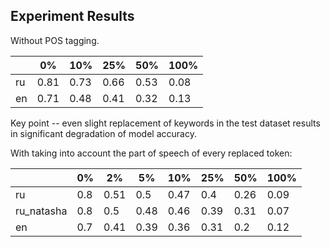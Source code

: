 ## Experiment Results

Without POS tagging.

|    | 0%   | 10%  | 25%  | 50%  | 100% |
|----|------|------|------|------|------|
| ru | 0.81 | 0.73 | 0.66 | 0.53 | 0.08 |
| en | 0.71 | 0.48 | 0.41 | 0.32 | 0.13 |

Key point -- even slight replacement of keywords in the test dataset results in significant degradation of model accuracy.

With taking into account the part of speech of every replaced token:


|            | 0%   | 2%   | 5%   | 10%  | 25%  | 50%  | 100% |
|------------|------|------|------|------|------|------|------|
| ru         | 0.8  | 0.51 | 0.5  | 0.47 | 0.4  | 0.26 | 0.09 |
| ru_natasha | 0.8  | 0.5  | 0.48 | 0.46 | 0.39 | 0.31 | 0.07 |
| en         | 0.7  | 0.41 | 0.39 | 0.36 | 0.31 | 0.2  | 0.12 |
